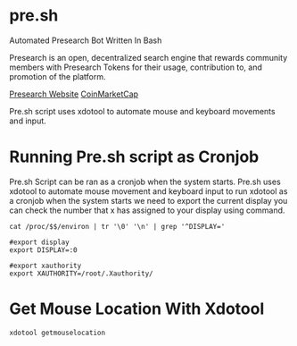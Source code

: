 # pre.sh
Automated Presearch Bot Written In Bash 

Presearch is an open, decentralized search engine that rewards community members with Presearch Tokens for their usage, contribution to, and promotion of the platform.

[Presearch Website](https://presearch.org/)
[CoinMarketCap](https://coinmarketcap.com/currencies/presearch/)

Pre.sh script uses xdotool to automate mouse and keyboard movements and input.

# Running Pre.sh script as Cronjob

Pre.sh Script can be ran as a cronjob when the system starts. Pre.sh uses xdotool to automate mouse movement and keyboard input to run xdotool as a cronjob when the system starts we need to export the current display you can check the number that x has assigned to your display using command.

```
cat /proc/$$/environ | tr '\0' '\n' | grep '^DISPLAY='
```

```
#export display
export DISPLAY=:0

#export xauthority
export XAUTHORITY=/root/.Xauthority/
```

# Get Mouse Location With Xdotool

```
xdotool getmouselocation
```



